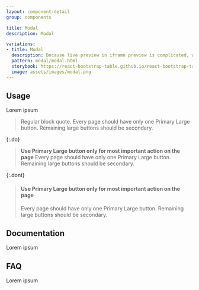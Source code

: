 ```yaml
---
layout: component-detail
group: components

title: Modal
description: Modal 

variations:
- title: Modal
  description: Because live preview in iframe preview is complicated, we use image and link to live preview.
  pattern: modal/modal.html
  storybook: https://react-bootstrap-table.github.io/react-bootstrap-table2/storybook/index.html?selectedKind=Row%20Selection&selectedStory=Single%20Selection&full=0&addons=1&stories=1&panelRight=0&addonPanel=storybook%2Factions%2Factions-panel
  image: assets/images/modal.png
---
```


## Usage

Lorem ipsum

> Regular block quote. 
> Every page should have only one Primary Large button. Remaining large buttons should be secondary.

{:.do}
> **Use Primary Large button only for most important action on the page**
> Every page should have only one Primary Large button. Remaining large buttons should be secondary.

{:.dont}
> #### Use Primary Large button only for most important action on the page
> Every page should have only one Primary Large button. Remaining large buttons should be secondary.


## Documentation

Lorem ipsum

## FAQ

Lorem ipsum
